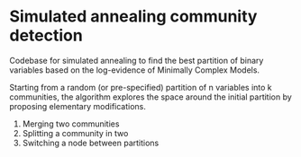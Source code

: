 # Simulated annealing community detection

Codebase for simulated annealing to find the best partition of binary variables based on the log-evidence of Minimally Complex Models.

Starting from a random (or pre-specified) partition of n variables into k communities, the algorithm explores the space around the initial partition by proposing elementary modifications. 

1. Merging two communities 
2. Splitting a community in two
3. Switching a node between partitions
